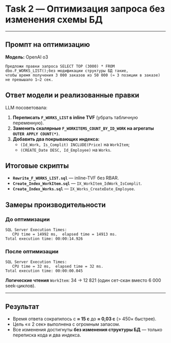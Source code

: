 # Task 2 — Оптимизация запроса без изменения схемы БД

---

## Промпт на оптимизацию

**Модель:** OpenAI o3

```text
Предложи правки запроса SELECT TOP (3000) * FROM dbo.F_WORKS_LIST();без модификации структуры БД такие,  
чтобы время получения 3 000 заказов из 50 000 (≈ 3 позиции в заказе) не превышало 1–2 сек.
```

## Ответ модели и реализованные правки

LLM посоветовала:

1. **Переписать `F_WORKS_LIST` в inline TVF** (убрать табличную переменную).
2. **Заменить скалярные `F_WORKITEMS_COUNT_BY_ID_WORK` на агрегаты `OUTER APPLY COUNT(*)`**.
3. **Добавить два покрывающих индекса:**
   * `(Id_Work, Is_Complit) INCLUDE(Price)` на `WorkItem`;
   * `(CREATE_Date DESC, Id_Employee)` на `Works`.


## Итоговые скрипты

* **`Rewrite_F_WORKS_LIST.sql`** — inline-TVF без RBAR.
* **`Create_Index_WorkItem.sql`** — `IX_WorkItem_IdWork_IsComplit`.
* **`Create_Index_Works.sql`** — `IX_Works_CreateDate_Employee`.


## Замеры производительности

### До оптимизации

```
SQL Server Execution Times:
   CPU time = 14992 ms,  elapsed time = 14913 ms.
Total execution time: 00:00:14.926
```

### После оптимизации

```
SQL Server Execution Times:
   CPU time = 32 ms,  elapsed time = 32 ms.
Total execution time: 00:00:00.045
```

**Логические чтения** `WorkItem`: 34 → 12 821 (один сет-скан вместо 6 000 seek-циклов).

---

## Результат

* Время ответа сократилось с **≈ 15 с** до **≈ 0,03 с** (> 450× быстрее).
* Цель «≤ 2 сек» выполнена с огромным запасом.
* Все изменения достигнуты **без изменения структуры БД** — только переписка кода и два индекса.

